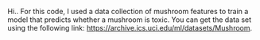 Hi.. For this code, I used a data collection of mushroom features to train a model that predicts whether a mushroom is toxic. You can get the data set using the following link: https://archive.ics.uci.edu/ml/datasets/Mushroom.
